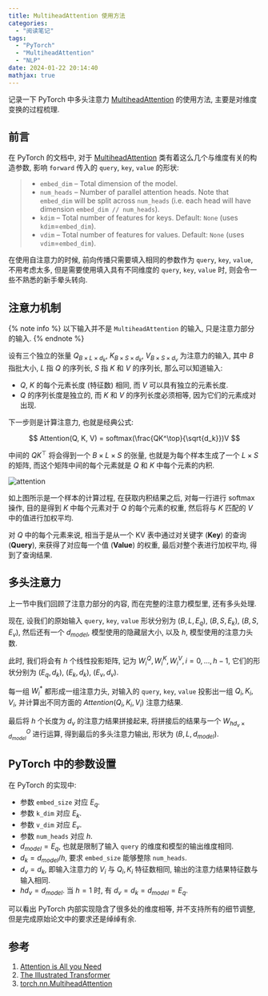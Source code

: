 ```yaml
---
title: MultiheadAttention 使用方法
categories:
  - "阅读笔记"
tags:
  - "PyTorch"
  - "MultiheadAttention"
  - "NLP"
date: 2024-01-22 20:14:40
mathjax: true
---
```


记录一下 PyTorch 中多头注意力 [MultiheadAttention][MultiheadAttention] 的使用方法, 主要是对维度变换的过程梳理.

<!-- more -->

## 前言

在 PyTorch 的文档中, 对于 [MultiheadAttention][MultiheadAttention] 类有着这么几个与维度有关的构造参数, 影响 `forward` 传入的 `query`, `key`, `value` 的形状:

> - `embed_dim` – Total dimension of the model.
> - `num_heads` – Number of parallel attention heads. Note that `embed_dim` will be split across `num_heads` (i.e. each head will have dimension `embed_dim // num_heads`).
> - `kdim` – Total number of features for keys. Default: `None` (uses `kdim`=`embed_dim`).
> - `vdim` – Total number of features for values. Default: `None` (uses `vdim`=`embed_dim`).

在使用自注意力的时候, 前向传播只需要填入相同的参数作为 `query`, `key`, `value`, 不用考虑太多, 但是需要使用填入具有不同维度的 `query`, `key`, `value` 时, 则会令一些不熟悉的新手晕头转向.

## 注意力机制

{% note info %}
以下输入并不是 `MultiheadAttention` 的输入, 只是注意力部分的输入.
{% endnote %}

设有三个独立的张量 $Q_{B \times L \times d_k}$, $K_{B \times S \times d_k}$, $V_{B \times S \times d_v}$ 为注意力的输入, 其中 $B$ 指批大小, $L$ 指 $Q$ 的序列长, $S$ 指 $K$ 和 $V$ 的序列长, 那么可以知道输入:

- $Q$, $K$ 的每个元素长度 (特征数) 相同, 而 $V$ 可以具有独立的元素长度.
- $Q$ 的序列长度是独立的, 而 $K$ 和 $V$ 的序列长度必须相等, 因为它们的元素成对出现.

下一步则是计算注意力, 也就是经典公式:

$$
Attention(Q, K, V) = softmax(\frac{QK^\top}{\sqrt{d_k}})V
$$

中间的 $QK^\top$ 将会得到一个 $B \times L \times S$ 的张量, 也就是为每个样本生成了一个 $L \times S$ 的矩阵, 而这个矩阵中间的每个元素就是 $Q$ 和 $K$ 中每个元素的内积.

![attention](https://ww-rm.github.io/static/image/multiheadattention/attention.jpg)

如上图所示是一个样本的计算过程, 在获取内积结果之后, 对每一行进行 softmax 操作, 目的是得到 $K$ 中每个元素对于 $Q$ 的每个元素的权重, 然后将与 $K$ 匹配的 $V$ 中的值进行加权平均.

对 $Q$ 中的每个元素来说, 相当于是从一个 KV 表中通过对关键字 (**Key**) 的查询 (**Query**), 来获得了对应每一个值 (**Value**) 的权重, 最后对整个表进行加权平均, 得到了查询结果.

## 多头注意力

上一节中我们回顾了注意力部分的内容, 而在完整的注意力模型里, 还有多头处理.

现在, 设我们的原始输入 `query`, `key`, `value` 形状分别为 $(B, L, E_q)$, $(B, S, E_k)$, $(B, S, E_v)$, 然后还有一个 $d_{model}$, 模型使用的隐藏层大小, 以及 $h$, 模型使用的注意力头数.

此时, 我们将会有 $h$ 个线性投影矩阵, 记为 $W^Q_i, W^K_i, W^V_i, i = 0, \ldots, h - 1$, 它们的形状分别为 $(E_q, d_k)$, $(E_k, d_k)$, $(E_v, d_v)$.

每一组 $W^*_i$ 都形成一组注意力头, 对输入的 `query`, `key`, `value` 投影出一组 $Q_i, K_i, V_i$, 并计算出不同方面的 $Attention(Q_i, K_i, V_i)$ 注意力结果.

最后将 $h$ 个长度为 $d_v$ 的注意力结果拼接起来, 将拼接后的结果与一个 $W^O_{hd_v \times d_{model}}$ 进行运算, 得到最后的多头注意力输出, 形状为 $(B, L, d_{model})$.

## PyTorch 中的参数设置

在 PyTorch 的实现中:

- 参数 `embed_size` 对应 $E_q$.
- 参数 `k_dim` 对应 $E_k$.
- 参数 `v_dim` 对应 $E_v$.
- 参数 `num_heads` 对应 $h$.
- $d_{model} = E_q$, 也就是限制了输入 `query` 的维度和模型的输出维度相同.
- $d_k = d_{model} / h$, 要求 `embed_size` 能够整除 `num_heads`.
- $d_v = d_k$, 即输入注意力的 $V_i$ 与 $Q_i, K_i$ 特征数相同, 输出的注意力结果特征数与输入相同.
- $hd_v = d_{model}$. 当 $h = 1$ 时, 有 $d_v = d_k = d_{model} = E_q$.

可以看出 PyTorch 内部实现隐含了很多处的维度相等, 并不支持所有的细节调整, 但是完成原始论文中的要求还是绰绰有余.

## 参考

1. [Attention is All you Need](https://doi.org/10.48550/arXiv.1706.03762)
2. [The Illustrated Transformer](https://jalammar.github.io/illustrated-transformer/)
3. [torch.nn.MultiheadAttention][MultiheadAttention]

[MultiheadAttention]: https://pytorch.org/docs/stable/generated/torch.nn.MultiheadAttention.html

